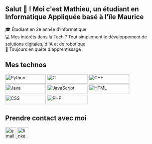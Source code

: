 <h2 align="left">Salut 👋 ! Moi c'est Mathieu, un étudiant en Informatique Appliquée basé à l'île Maurice </h2>

<img align="right" height="15" width="130" src="https://media4.giphy.com/media/v1.Y2lkPTc5MGI3NjExanRidzU3bHVlZ2QzZjFvNDR5b241andjMzRlczVrZjEwYnZ5aDAxeSZlcD12MV9pbnRlcm5hbF9naWZfYnlfaWQmY3Q9Zw/78XCFBGOlS6keY1Bil/giphy.gif"/>

<div align="left">
  <p>🎓 Étudiant en 2e année d'informatique<br>💻 Mes intérêts dans la Tech ? Tout simplement le développement de solutions digitales, d’IA et de robotique<br>🚀 Toujours en quête d'apprentissage</p>
</div>

## Mes technos

<div align="left">
  <img src="https://cdn.jsdelivr.net/gh/devicons/devicon/icons/python/python-original.svg" height="30"  width="130"  alt="Python" />
  <img src="https://cdn.jsdelivr.net/gh/devicons/devicon/icons/c/c-original.svg" height="30" width="130" alt="C" />
  <img src="https://cdn.jsdelivr.net/gh/devicons/devicon/icons/cplusplus/cplusplus-original.svg" height="30" width="130" alt="C++" />
  <img src="https://cdn.jsdelivr.net/gh/devicons/devicon/icons/java/java-original.svg" height="30" width="130" alt="Java" />
  <img src="https://cdn.jsdelivr.net/gh/devicons/devicon/icons/javascript/javascript-original.svg" height="30" width="130" alt="JavaScript" />
  <img src="https://cdn.jsdelivr.net/gh/devicons/devicon/icons/html5/html5-original.svg" height="30" width="130" alt="HTML" />
  <img src="https://cdn.jsdelivr.net/gh/devicons/devicon/icons/css3/css3-original.svg" height="30" width="130" alt="CSS" />
  <img src="https://cdn.jsdelivr.net/gh/devicons/devicon/icons/php/php-original.svg" height="30" width="130" alt="PHP" />
</div>


## Prendre contact avec moi 

<a href="mailto:mathieu.rl.baba@gmail.com" target="_blank">
    <img src="https://img.shields.io/static/v1?message=Gmail&logo=gmail&label=&color=D14836&logoColor=white&labelColor=&style=for-the-badge" height="35" alt="gmail logo" />
  </a>
  <a href="https://www.linkedin.com/in/mathieubaba" target="_blank">
    <img src="https://img.shields.io/static/v1?message=LinkedIn&logo=linkedin&label=&color=0077B5&logoColor=white&labelColor=&style=for-the-badge" height="35" alt="linkedin logo" />
  </a>



<br clear="both">




